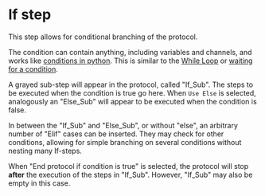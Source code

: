 # If step
This step allows for conditional branching of the protocol.

The condition can contain anything, including variables and channels, and works like [conditions in python](https://www.learnpython.org/en/Conditions). This is similar to the [While Loop](step_While_Loop.md#while-loop) or [waiting for a condition](step_Wait.md#wait-for-condition).

A grayed sub-step will appear in the protocol, called "If_Sub". The steps to be executed when the condition is true go here. When `Use Else` is selected, analogously an "Else_Sub" will appear to be executed when the condition is false.

In between the "If_Sub" and "Else_Sub", or without "else", an arbitrary number of "Elif" cases can be inserted. They may check for other conditions, allowing for simple branching on several conditions without nesting many If-steps.

When "End protocol if condition is true" is selected, the protocol will stop **after** the execution of the steps in "If_Sub". However, "If_Sub" may also be empty in this case.